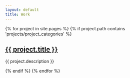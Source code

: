 ```yaml
---
layout: default
title: Work
---
```


<div class="container">
  <section id="projects">
    {% for project in site.pages %}
      {% if project.path contains 'projects/project_categories' %}
        <div class="project wow animate__animated animate__fadeInUp" data-wow-duration="1s" data-wow-delay="0.5s">
          <h2><a href="{{ project.url }}" class="project-link">{{ project.title }}</a></h2>
          <p>{{ project.description }}</p>
        </div>
      {% endif %}
    {% endfor %}
  </section>
</div>
